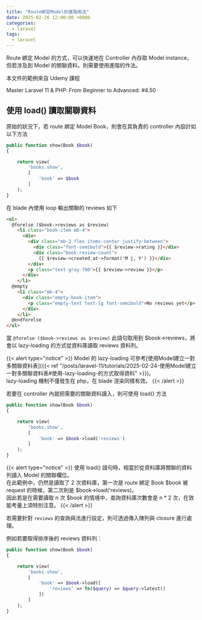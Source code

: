 ```yaml
---
title: "Route綁定Model的進階用法"
date: 2025-02-26 12:00:00 +0800
categories: 
  - laravel
tags:
  - laravel
---
```


Route 綁定 Model 的方式，可以快速地在 Controller 內存取 Model instance，但若涉及到 Model 的關聯資料，則需要使用進階的作法。

本文件的範例來自 Udemy 課程

Master Laravel 11 & PHP: From Beginner to Advanced: \#4.50

## 使用 load() 讀取關聯資料

原始的狀況下，若 route 綁定 Model Book，則會在其負責的 controller 內設計如以下方法

```php
public function show(Book $book)
{

    return view(
        'books.show',
        [
            'book' => $book
        ]
    );
}
```

在 blade 內使用 loop 輸出關聯的 reviews 如下

```html
<ul>
  @forelse ($book->reviews as $review)
    <li class="book-item mb-4">
      <div>
        <div class="mb-2 flex items-center justify-between">
          <div class="font-semibold">{{ $review->rating }}</div>
          <div class="book-review-count">
            {{ $review->created_at->format('M j, Y') }}</div>
        </div>
        <p class="text-gray-700">{{ $review->review }}</p>
      </div>
    </li>
  @empty
    <li class="mb-4">
      <div class="empty-book-item">
        <p class="empty-text text-lg font-semibold">No reviews yet</p>
      </div>
    </li>
  @endforelse
</ul>
```

當 `@forelse ($book->reviews as $review)` 此語句取用到 $book->reviews，將會以 lazy-loading 的方式從資料庫讀取 reviews 資料列。

{{< alert type="notice" >}}
Model 的 lazy-loading 可參考[使用Model建立一對多關聯資料表]({{< ref "/posts/laravel-11/tutorials/2025-02-24-使用Model建立一對多關聯資料表#使用-lazy-loading-的方式取得資料" >}})。  
lazy-loading 機制不僅發生在 php，在 blade 渲染同樣有效。
{{< /alert >}}

若要在 controller 內就把需要的關聯資料讀入，則可使用 load() 方法

```php
public function show(Book $book)
{

    return view(
        'books.show',
        [
            'book' => $book->load('reviews')
        ]
    );
}
```

{{< alert type="notice" >}}
使用 load() 語句時，相當於從資料庫將關聯的資料列讀入 Model 的關聯欄位。  
在此範例中，仍然是讀取了 2 次資料庫，第一次是 route 綁定 Book $book 被 request 的時候，第二次則是 $book->load('reviews)。  
因此若是在需要讀取 n 次 $book 的情境中，查詢資料庫次數會是 n * 2 次，在效能考量上須特別注意。
{{< /alert >}}

若需要針對 `reviews` 的查詢與法進行設定，則可透過傳入陣列與 closure 進行處理。  

例如若要取得排序後的 reviews 資料列：

```php
public function show(Book $book)
{

    return view(
        'books.show',
        [
            'book' => $book->load([
                'reviews' => fn($query) => $query->latest()
            ])
        ]
    );
}
```

